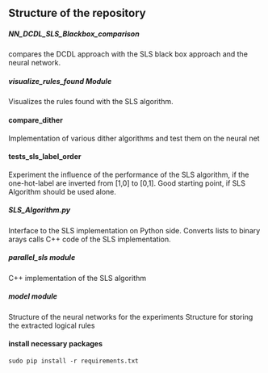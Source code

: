 ## Structure of the repository

#####  NN_DCDL_SLS_Blackbox_comparison
compares the DCDL approach with the SLS black box approach and the neural network.

 #####  visualize_rules_found Module
Visualizes the rules found with the SLS algorithm. 

#### compare_dither
Implementation of various dither algorithms and test them on the neural net

#### tests_sls_label_order
Experiment the influence of the performance of the SLS algorithm,
if the one-hot-label are inverted from [1,0] to [0,1]. 
Good starting point, if SLS Algorithm should be used alone. 

#####  SLS_Algorithm.py
Interface to the SLS implementation on Python side. 
Converts lists to binary arays 
calls C++ code of the SLS implementation. 

#####  parallel_sls module 
C++ implementation of the SLS algorithm 

#####  model module 
Structure of the neural networks for the experiments 
Structure for storing the extracted logical rules 

#### install necessary packages 
`sudo pip install -r requirements.txt`
